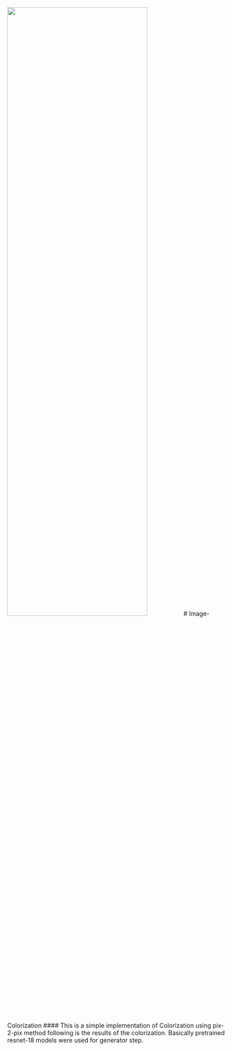 <img src = "https://github.com/Orlento02/Image-Colorization/assets/113955179/04bdce57-798f-4a7f-9d85-3cee0ba78d25" width="80%" height="60%">
# Image-Colorization
#### This is a simple implementation of Colorization using pix-2-pix method following is the results of the colorization. Basically pretrained resnet-18 models were used for generator step.
